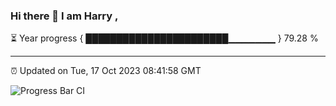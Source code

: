 ### Hi there 👋 I am Harry , 

⏳ Year progress { ███████████████████████▁▁▁▁▁▁▁ } 79.28 %

---

⏰ Updated on Tue, 17 Oct 2023 08:41:58 GMT

![Progress Bar CI](https://github.com/duykhang68/duykhang68/workflows/Progress%20Bar%20CI/badge.svg)
